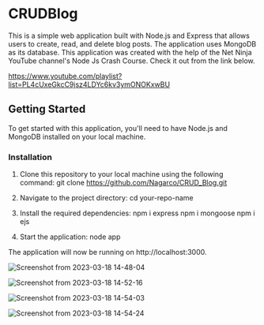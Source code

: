 # CRUDBlog

This is a simple web application built with Node.js and Express that allows users to create, read, and delete blog posts. The application uses MongoDB as its database.
This application was created with the help of the Net Ninja YouTube channel's Node Js Crash Course. Check it out from the link below.

https://www.youtube.com/playlist?list=PL4cUxeGkcC9jsz4LDYc6kv3ymONOKxwBU

## Getting Started
To get started with this application, you'll need to have Node.js and MongoDB installed on your local machine.

### Installation
1. Clone this repository to your local machine using the following command: git clone https://github.com/Nagarco/CRUD_Blog.git

2. Navigate to the project directory: cd your-repo-name

3. Install the required dependencies: 
npm i express
npm i mongoose
npm i ejs

4. Start the application: node app

The application will now be running on http://localhost:3000.

![Screenshot from 2023-03-18 14-48-04](https://user-images.githubusercontent.com/73566933/226107052-dcfa75cf-7aee-4104-bd5c-fc836763b3a4.png)


![Screenshot from 2023-03-18 14-52-16](https://user-images.githubusercontent.com/73566933/226107193-0b40ff03-de94-44fe-b667-641d5aeffb67.png)


![Screenshot from 2023-03-18 14-54-03](https://user-images.githubusercontent.com/73566933/226107501-e37a1432-5f42-4b9c-93c5-83f297e80bec.png)


![Screenshot from 2023-03-18 14-54-24](https://user-images.githubusercontent.com/73566933/226107513-3013117e-88cd-4c16-aa82-bb809ed44183.png)



